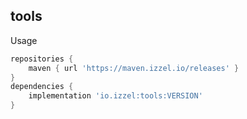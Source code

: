## tools

Usage

```groovy
repositories {
    maven { url 'https://maven.izzel.io/releases' }
}
dependencies {
    implementation 'io.izzel:tools:VERSION'
}
```